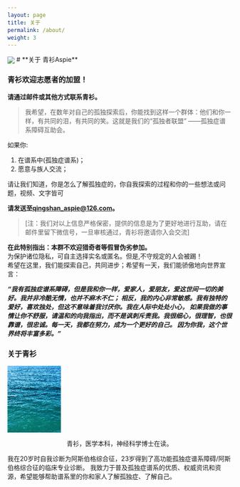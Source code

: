 ```yaml
---
layout: page
title: 关于
permalink: /about/
weight: 3
---
```

<img align="center" width="100px" src="/assets/favicon.ico" />
# **关于 青衫Aspie**

### 青衫欢迎志愿者的加盟！  
**请通过邮件或其他方式联系青衫。**  
> 我希望，在数年对自己的孤独探索后，你能找到这样一个群体：他们和你一样，有共同的泪，有共同的笑。这就是我们的“孤独者联盟”  ——孤独症谱系障碍互助会。

如果你:
 1. 在谱系中(孤独症谱系)； 
 2. 愿意与族人交流； 

请让我们知道，你是怎么了解孤独症的，你自我探索的过程和你的一些想法或问题，视频、文字皆可

**请发送至[qingshan_aspie@126.com](mailto:qingshan_aspie@126.com)。**

> [注：我们对以上信息严格保密，提供的信息是为了更好地进行互助，请在邮件里留下微信号，一旦审核通过，青衫将邀请你入会交流]

**在此特别指出：本群不欢迎猎奇者等假冒伪劣参加。**  
为保护诸位隐私，可自主选择实名或匿名。但是,不守规定的人会被踢！  
希望在这里，我们能探索自己，共同进步；希望有一天，我们能骄傲地向世界宣言：  
 
***“我有孤独症谱系障碍，但是我和你一样，爱家人，爱朋友，爱这世间一切的美好。我并非冷酷无情，也并不麻木不仁； 相反，我的内心非常敏感。我有独特的爱好，喜欢独处，但这不意味着我讨厌你。我在人际中处处小心， 如果我做的事情让你不舒服，请温和的向我指出，而不是讽刺斥责我。我很细心，很理智，也很靠谱，很忠诚。每一天，我都在努力，成为一个更好的自己。 因为你我，这个世界终将丰富多彩。”***

### 关于青衫
<img align="center" width="120px" src="/assets/img/qingshan.jpg">
<p align="center">青衫，医学本科，神经科学博士在读。</p>

我在20岁时自我诊断为阿斯伯格综合征，23岁得到了高功能孤独症谱系障碍/阿斯伯格综合征的临床专业诊断。
我致力于普及孤独症谱系的优质、权威资讯和资源，希望能够帮助谱系里的你和家人了解孤独症、了解自己。

